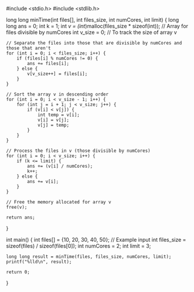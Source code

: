 #include <stdio.h>
#include <stdlib.h>

long long minTime(int files[], int files_size, int numCores, int limit) {
    long long ans = 0;
    int k = 1;
    int *v = (int*)malloc(files_size * sizeof(int));  // Array for files divisible by numCores
    int v_size = 0;  // To track the size of array v

    // Separate the files into those that are divisible by numCores and those that aren't
    for (int i = 0; i < files_size; i++) {
        if (files[i] % numCores != 0) {
            ans += files[i];
        } else {
            v[v_size++] = files[i];
        }
    }

    // Sort the array v in descending order
    for (int i = 0; i < v_size - 1; i++) {
        for (int j = i + 1; j < v_size; j++) {
            if (v[i] < v[j]) {
                int temp = v[i];
                v[i] = v[j];
                v[j] = temp;
            }
        }
    }

    // Process the files in v (those divisible by numCores)
    for (int i = 0; i < v_size; i++) {
        if (k <= limit) {
            ans += (v[i] / numCores);
            k++;
        } else {
            ans += v[i];
        }
    }

    // Free the memory allocated for array v
    free(v);

    return ans;
}

int main() {
    int files[] = {10, 20, 30, 40, 50};  // Example input
    int files_size = sizeof(files) / sizeof(files[0]);
    int numCores = 2;
    int limit = 3;

    long long result = minTime(files, files_size, numCores, limit);
    printf("%lld\n", result);

    return 0;
}
